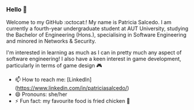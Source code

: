 ### Hello 👋
Welcome to my GitHub :octocat:! My name is Patricia Salcedo. I am currently a fourth-year undergraduate student at AUT University, studying the Bachelor of Engineering (Hons.), specialising in Software Engineering and minored in Networks & Security.

I'm interested in learning as much as I can in pretty much any aspect of software engineering!
I also have a keen interest in game development, particularly in terms of game design 🎮

- 📫 How to reach me: [LinkedIn] (https://www.linkedin.com/in/patriciasalcedo/)
- 😄 Pronouns: she/her
- ⚡ Fun fact: my favourite food is fried chicken 🍗


<!--
**patsalcedo/patsalcedo** is a ✨ _special_ ✨ repository because its `README.md` (this file) appears on your GitHub profile.
-->
